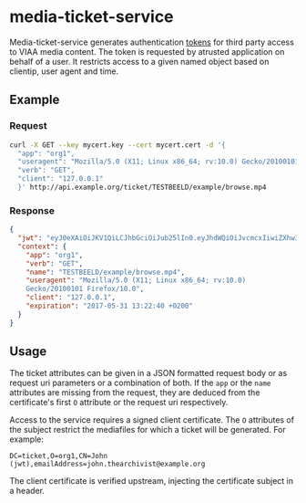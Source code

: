 # media-ticket-service

Media-ticket-service generates authentication
[tokens](https://github.com/viaacode/ticket) for third party access to VIAA
media content. The token is requested by atrusted application on behalf of a user.
It restricts access to a given named object based on clientip, user agent and time.

## Example

### Request

```bash
curl -X GET --key mycert.key --cert mycert.cert -d '{
  "app": "org1",
  "useragent": "Mozilla/5.0 (X11; Linux x86_64; rv:10.0) Gecko/20100101 Firefox/10.0",
  "verb": "GET",
  "client": "127.0.0.1"
  }' http://api.example.org/ticket/TESTBEELD/example/browse.mp4
```

### Response

```json
{
  "jwt": "eyJ0eXAiOiJKV1QiLCJhbGciOiJub25lIn0.eyJhdWQiOiJvcmcxIiwiZXhwIjoxNDk2MjI5NzYwLCJzaWciOiJXMTFNeFZjRkR1cC9IM29oamVadm52VTFYRURVUGN0QVM3d1JHK0RGWEJFPSJ9.",
  "context": {
    "app": "org1",
    "verb": "GET",
    "name": "TESTBEELD/example/browse.mp4",
    "useragent": "Mozilla/5.0 (X11; Linux x86_64; rv:10.0)
    Gecko/20100101 Firefox/10.0",
    "client": "127.0.0.1",
    "expiration": "2017-05-31 13:22:40 +0200"
  }
}

```
## Usage

The ticket attributes can be given in a JSON formatted request body or as request uri
parameters or a combination of both.
If the `app` or the `name` attributes are missing from the request, they are
deduced from the certificate's first `O` attribute or the request uri respectively.

Access to the service requires a signed client certificate. The `O` attributes
of the subject restrict the mediafiles for which a ticket will be generated. For
example:
```
DC=ticket,O=org1,CN=John (jwt),emailAddress=john.thearchivist@example.org
```

The client certificate is verified upstream, injecting the certificate subject 
in a header.
